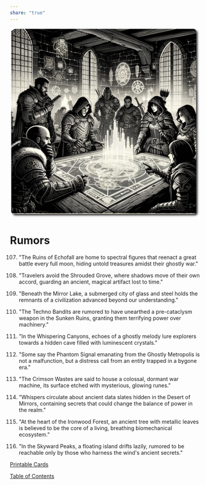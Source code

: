 ```yaml
---
share: "true"
---
```


![rumors](./rumors.png)  
# Rumors  
  
0107. "The Ruins of Echofall are home to spectral figures that reenact a great battle every full moon, hiding untold treasures amidst their ghostly war."  
  
0201. "Travelers avoid the Shrouded Grove, where shadows move of their own accord, guarding an ancient, magical artifact lost to time."  
  
0207. "Beneath the Mirror Lake, a submerged city of glass and steel holds the remnants of a civilization advanced beyond our understanding."  
  
0304. "The Techno Bandits are rumored to have unearthed a pre-cataclysm weapon in the Sunken Ruins, granting them terrifying power over machinery."  
  
0403. "In the Whispering Canyons, echoes of a ghostly melody lure explorers towards a hidden cave filled with luminescent crystals."  
  
0601. "Some say the Phantom Signal emanating from the Ghostly Metropolis is not a malfunction, but a distress call from an entity trapped in a bygone era."  
  
0707. "The Crimson Wastes are said to house a colossal, dormant war machine, its surface etched with mysterious, glowing runes."  
  
0903. "Whispers circulate about ancient data slates hidden in the Desert of Mirrors, containing secrets that could change the balance of power in the realm."  
  
1004. "At the heart of the Ironwood Forest, an ancient tree with metallic leaves is believed to be the core of a living, breathing biomechanical ecosystem."  
  
1008. "In the Skyward Peaks, a floating island drifts lazily, rumored to be reachable only by those who harness the wind's ancient secrets."  

[Printable Cards](./Printable-Cards.html)

[Table of Contents](adventures/Techno-Bandits-of-Turing-Wood/Table-of-Contents.html)
